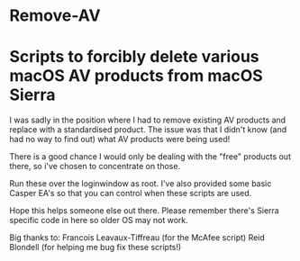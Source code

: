 # Remove-AV

# Scripts to forcibly delete various macOS AV products from macOS Sierra

I was sadly in the position where I had to remove existing AV products and replace with a standardised product.
The issue was that I didn't know (and had no way to find out) what AV products were being used!

There is a good chance I would only be dealing with the "free" products out there, so i've chosen to concentrate on those.

Run these over the loginwindow as root. I've also provided some basic Casper EA's so that you can control when these scripts are used.

Hope this helps someone else out there. Please remember there's Sierra specific code in here so older OS may not work.

Big thanks to:
Francois Leavaux-Tiffreau (for the McAfee script)
Reid Blondell (for helping me bug fix these scripts!)